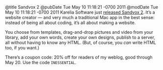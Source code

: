 @title Sandvox 2
@pubDate Tue May 10 11:18:21 -0700 2011
@modDate Tue May 10 11:18:21 -0700 2011
Karelia Software just <a href="http://www.sandvox.com/">released Sandvox 2</a>. It’s a website creator — and very much a traditional Mac app in the best sense: instead of being all about coding, it’s all about making a website.

You choose from templates, drag-and-drop pictures and video from your library, add your own words, create your own designs, publish to a server, all without having to know any HTML. (But, of course, you <em>can</em> write HTML too, if you want.)

There’s a coupon code: 20% off for readers of my weblog, good through May 20. Use the code <code>INESSENTIAL</code>.
